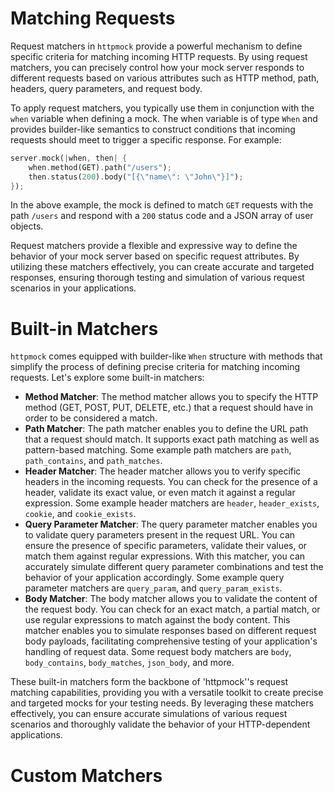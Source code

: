# Matching Requests

Request matchers in `httpmock` provide a powerful mechanism to define specific criteria for matching incoming HTTP requests. By using request matchers, you can precisely control how your mock server responds to different requests based on various attributes such as HTTP method, path, headers, query parameters, and request body.

To apply request matchers, you typically use them in conjunction with the `when` variable when defining a mock.
The when variable is of type `When` and provides builder-like semantics to construct conditions that incoming requests
should meet to trigger a specific response. For example:
```rust
server.mock(|when, then| {
    when.method(GET).path("/users");
    then.status(200).body("[{\"name\": \"John\"}]");
});
```

In the above example, the mock is defined to match `GET` requests with the path `/users` and respond with a `200`
status code and a JSON array of user objects.

Request matchers provide a flexible and expressive way to define the behavior of your mock server based on specific request attributes. By utilizing these matchers effectively, you can create accurate and targeted responses, ensuring thorough testing and simulation of various request scenarios in your applications.

# Built-in Matchers

`httpmock` comes equipped with builder-like `When` structure with methods that simplify the process of defining precise criteria for matching incoming requests. Let's explore some built-in matchers:

- **Method Matcher**: The method matcher allows you to specify the HTTP method (GET, POST, PUT, DELETE, etc.) that a request should have in order to be considered a match.
- **Path Matcher**: The path matcher enables you to define the URL path that a request should match. It supports exact path matching as well as pattern-based matching. Some example path matchers are `path`, `path_contains`, and `path_matches`.
- **Header Matcher**: The header matcher allows you to verify specific headers in the incoming requests. You can check for the presence of a header, validate its exact value, or even match it against a regular expression. Some example header matchers are `header`, `header_exists`, `cookie`, and `cookie_exists`.
- **Query Parameter Matcher**: The query parameter matcher enables you to validate query parameters present in the request URL. You can ensure the presence of specific parameters, validate their values, or match them against regular expressions. With this matcher, you can accurately simulate different query parameter combinations and test the behavior of your application accordingly. Some example query parameter matchers are `query_param`, and `query_param_exists`.
- **Body Matcher**: The body matcher allows you to validate the content of the request body. You can check for an exact match, a partial match, or use regular expressions to match against the body content. This matcher enables you to simulate responses based on different request body payloads, facilitating comprehensive testing of your application's handling of request data. Some request body matchers are `body`, `body_contains`, `body_matches`, `json_body`, and more.

These built-in matchers form the backbone of 'httpmock''s request matching capabilities, providing you with a versatile toolkit to create precise and targeted mocks for your testing needs. By leveraging these matchers effectively, you can ensure accurate simulations of various request scenarios and thoroughly validate the behavior of your HTTP-dependent applications.


# Custom Matchers